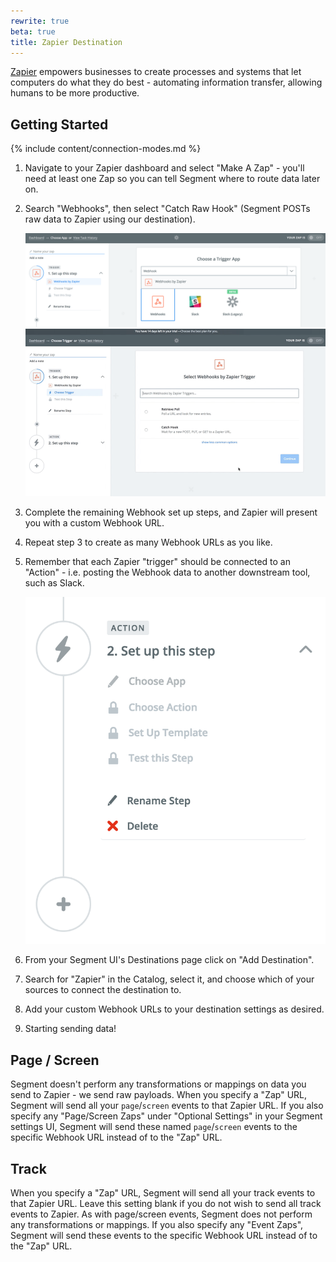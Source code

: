 ```yaml
---
rewrite: true
beta: true
title: Zapier Destination
---
```

[Zapier](https://zapier.com/apps/integrations) empowers businesses to create processes and systems that let computers do what they do best - automating information transfer, allowing humans to be more productive.

## Getting Started

{% include content/connection-modes.md %}

1. Navigate to your Zapier dashboard and select "Make A Zap" - you'll need at least one Zap so you can tell Segment where to route data later on.
2. Search "Webhooks", then select "Catch Raw Hook" (Segment POSTs raw data to Zapier using our destination).

    ![](images/webhooks-by-zapier.png)
    ![](images/zapier-catch-raw-hook.gif)

3. Complete the remaining Webhook set up steps, and Zapier will present you with a custom Webhook URL.
4. Repeat step 3 to create as many Webhook URLs as you like.
5. Remember that each Zapier "trigger" should be connected to an "Action" - i.e. posting the Webhook data to another downstream tool, such as Slack.

    ![](images/zapier-choose-action.png)

6. From your Segment UI's Destinations page click on "Add Destination".
7. Search for "Zapier" in the Catalog, select it, and choose which of your sources to connect the destination to.
8. Add your custom Webhook URLs to your destination settings as desired.
9. Starting sending data!

## Page / Screen

Segment doesn't perform any transformations or mappings on data you send to Zapier - we send raw payloads. When you specify a "Zap" URL, Segment will send all your `page`/`screen` events to that Zapier URL. If you also specify any "Page/Screen Zaps" under "Optional Settings" in your Segment settings UI, Segment will send these named `page`/`screen` events to the specific Webhook URL instead of to the "Zap" URL.

## Track

When you specify a "Zap" URL, Segment will send all your track events to that Zapier URL. Leave this setting blank if you do not wish to send all track events to Zapier. As with page/screen events, Segment does not perform any transformations or mappings. If you also specify any "Event Zaps", Segment will send these events to the specific Webhook URL instead of to the "Zap" URL.
